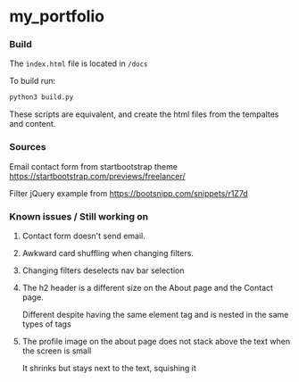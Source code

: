 # my_portfolio

### Build

The `index.html` file is located in `/docs`

To build run:
```bash
python3 build.py
```

These scripts are equivalent, and create the html files from the tempaltes and content.

### Sources
Email contact form from startbootstrap theme
    https://startbootstrap.com/previews/freelancer/

Filter jQuery example from
    https://bootsnipp.com/snippets/r1Z7d

### Known issues / Still working on
1. Contact form doesn't send email.
1. Awkward card shuffling when changing filters.
1. Changing filters deselects nav bar selection
1. The h2 header is a different size on the About page and the Contact page.

   Different despite having the same element tag and is nested in the same types of tags
1. The profile image on the about page does not stack above the text when the screen is small 

   It shrinks but stays next to the text, squishing it

